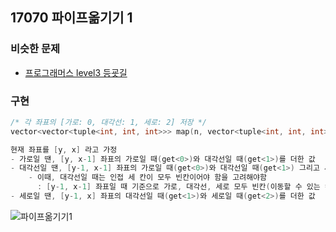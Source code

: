 ## 17070 파이프옮기기 1

### 비슷한 문제
- [프로그래머스 level3 등굣길](https://github.com/Yuz-Algorithm-Learning/algorithm-learning/tree/main/programmers/level3/등굣길)

### 구현
```c++
/* 각 좌표의 [가로: 0, 대각선: 1, 세로: 2] 저장 */
vector<vector<tuple<int, int, int>>> map(n, vector<tuple<int, int, int>>(n));

현재 좌표를 [y, x] 라고 가정
- 가로일 땐, [y, x-1] 좌표의 가로일 때(get<0>)와 대각선일 때(get<1>)를 더한 값 
- 대각선일 땐, [y-1, x-1] 좌표의 가로일 때(get<0>)와 대각선일 때(get<1>) 그리고 세로일 때(get<2>)를 더한 값 
    - 이때, 대각선일 때는 인접 세 칸이 모두 빈칸이어야 함을 고려해야함   
      : [y-1, x-1] 좌표일 때 기준으로 가로, 대각선, 세로 모두 빈칸(이동할 수 있는 칸)이어야 한다.
- 세로일 땐, [y-1, x] 좌표의 대각선일 때(get<1>)와 세로일 때(get<2>)를 더한 값 
```
![파이프옮기기1](https://user-images.githubusercontent.com/57518908/156704288-db6c856e-ce4b-428c-8913-33f19c1a86a1.png)

